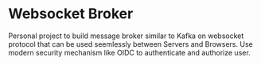 # Websocket Broker

Personal project to build message broker similar to Kafka on websocket protocol that can be used seemlessly between Servers and Browsers. Use modern security mechanism like OIDC to authenticate and authorize user. 